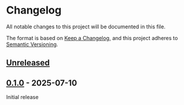 # Changelog

All notable changes to this project will be documented in this file.

The format is based on [Keep a Changelog](https://keepachangelog.com/en/1.0.0/), and this project adheres to [Semantic Versioning](https://semver.org/spec/v2.0.0.html).

## [Unreleased]

## [0.1.0] - 2025-07-10

Initial release

[unreleased]: https://github.com/stac-utils/rustac/compare/stac-io-v0.1.0...main
[0.1.0]: https://github.com/stac-utils/rustac/releases/tag/stac-io-v0.1.0

<!-- markdownlint-disable-file MD024 -->
